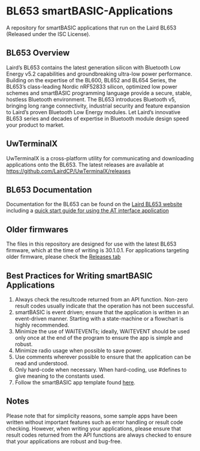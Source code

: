 ﻿BL653 smartBASIC-Applications
=============================

A repository for smartBASIC applications that run on the Laird BL653 
(Released under the ISC License).

BL653 Overview
------------
Laird’s BL653 contains the latest generation silicon with Bluetooth Low Energy
v5.2 capabilities and groundbreaking ultra-low power performance. Building on 
the expertise of the BL600, BL652 and BL654 Series, the BL653’s class-leading 
Nordic nRF52833 silicon, optimized low power schemes and smartBASIC programming 
language provide a secure, stable, hostless Bluetooth environment. The BL653 
introduces Bluetooth v5, bringing long range connectivity, industrial security 
and feature expansion to Laird’s proven Bluetooth Low Energy modules. 
Let Laird’s innovative BL653 series and decades of expertise in Bluetooth 
module design speed your product to market.

UwTerminalX
-----------
UwTerminalX is a cross-platform utility for communicating and downloading 
applications onto the BL653. The latest releases are available at 
https://github.com/LairdCP/UwTerminalX/releases

BL653 Documentation
-------------------
Documentation for the BL653 can be found on the 
[Laird BL653 website](https://connectivity.lairdtech.com/wireless-modules/bluetooth-modules/bluetooth-5-modules/bl653-series) 
including a [quick start guide for using the AT interface application](https://connectivity-staging.s3.us-east-2.amazonaws.com/s3fs-public/2018-10/AT%20Interface%20Quick%20Start%20Guide%20v1_0.pdf)

Older firmwares
-------------------------------
The files in this repository are designed for use with the latest BL653 
firmware, which at the time of writing is 30.1.0.1. For applications targeting 
older firmware, please check the [Releases tab](https://github.com/LairdCP/BL653-Applications/releases)

Best Practices for Writing smartBASIC Applications
-------------------------------
1. Always check the resultcode returned from an API function. Non-zero result codes 
   usually indicate that the operation has not been successful.
2. smartBASIC is event driven; ensure that the application is written in an 
   event-driven manner. Starting with a state-machine or a flowchart is highly 
   recommended.
3. Minimize the use of WAITEVENTs; ideally, WAITEVENT should be used only once 
   at the end of the program to ensure the app is simple and robust.
4. Minimize radio usage when possible to save power.
5. Use comments wherever possible to ensure that the application can be read 
   and understood.
6. Only hard-code when necessary. When hard-coding, use #defines to give 
   meaning to the constants used.
7. Follow the smartBASIC app template found 
   [here](https://github.com/LairdCP/BL653-Applications/blob/master/Applications/ttt.template.sb).

Notes
-------------------------------
Please note that for simplicity reasons, some sample apps have been written 
without important features such as error handling or result code checking. 
However, when writing your applications, please ensure that result codes 
returned from the API functions are always checked to ensure that your applications 
are robust and bug-free.
